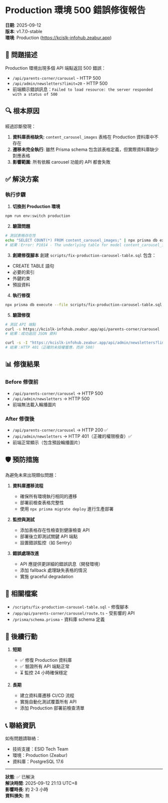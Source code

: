 # Production 環境 500 錯誤修復報告

**日期**: 2025-09-12  
**版本**: v1.7.0-stable  
**環境**: Production (https://kcislk-infohub.zeabur.app)

## 🚨 問題描述

Production 環境出現多個 API 端點返回 500 錯誤：
- `/api/parents-corner/carousel` - HTTP 500
- `/api/admin/newsletters?limit=20` - HTTP 500
- 前端顯示錯誤訊息：`Failed to load resource: the server responded with a status of 500`

## 🔍 根本原因

經過診斷發現：
1. **資料庫表格缺失**: `content_carousel_images` 表格在 Production 資料庫中不存在
2. **遷移未完全執行**: 雖然 Prisma schema 包含該表格定義，但實際資料庫缺少對應表格
3. **影響範圍**: 所有依賴 carousel 功能的 API 都會失敗

## ✅ 解決方案

### 執行步驟

1. **切換到 Production 環境**
```bash
npm run env:switch production
```

2. **驗證問題**
```bash
# 測試表格存在性
echo "SELECT COUNT(*) FROM content_carousel_images;" | npx prisma db execute --stdin --schema prisma/schema.prisma
# 結果：Error: P1014 - The underlying table for model content_carousel_images does not exist
```

3. **創建修復腳本**
創建 `scripts/fix-production-carousel-table.sql` 包含：
- CREATE TABLE 語句
- 必要的索引
- 外鍵約束
- 預設資料

4. **執行修復**
```bash
npx prisma db execute --file scripts/fix-production-carousel-table.sql --schema prisma/schema.prisma
```

5. **驗證修復**
```bash
# 測試 API 端點
curl -s https://kcislk-infohub.zeabur.app/api/parents-corner/carousel
# 結果：成功返回 JSON 資料

curl -s -I "https://kcislk-infohub.zeabur.app/api/admin/newsletters?limit=20"
# 結果：HTTP 401（正確的未授權響應，而非 500）
```

## 📊 修復結果

### Before 修復前
- `/api/parents-corner/carousel` → HTTP 500
- `/api/admin/newsletters` → HTTP 500
- 前端無法載入輪播圖片

### After 修復後
- `/api/parents-corner/carousel` → HTTP 200 ✅
- `/api/admin/newsletters` → HTTP 401（正確的權限檢查）✅
- 前端正常顯示（包含預設輪播圖片）

## 🛡️ 預防措施

為避免未來出現類似問題：

1. **資料庫遷移流程**
   - 確保所有環境執行相同的遷移
   - 部署前檢查表格完整性
   - 使用 `npx prisma migrate deploy` 進行生產部署

2. **監控與測試**
   - 添加表格存在性檢查到健康檢查 API
   - 部署後立即測試關鍵 API 端點
   - 設置錯誤監控（如 Sentry）

3. **錯誤處理改進**
   - API 應提供更詳細的錯誤訊息（開發環境）
   - 添加 fallback 處理缺失表格的情況
   - 實施 graceful degradation

## 📝 相關檔案

- `/scripts/fix-production-carousel-table.sql` - 修復腳本
- `/app/api/parents-corner/carousel/route.ts` - 受影響的 API
- `/prisma/schema.prisma` - 資料庫 schema 定義

## 🎯 後續行動

1. **短期**
   - ✅ 修復 Production 資料庫
   - ✅ 驗證所有 API 端點正常
   - ⏳ 監控 24 小時確保穩定

2. **長期**
   - 建立資料庫遷移 CI/CD 流程
   - 實施自動化測試覆蓋所有 API
   - 添加 Production 部署前檢查清單

## 📞 聯絡資訊

如有問題請聯絡：
- 技術支援：ESID Tech Team
- 環境：Production (Zeabur)
- 資料庫：PostgreSQL 17.6

---

**狀態**: ✅ 已解決  
**解決時間**: 2025-09-12 21:13 UTC+8  
**影響時長**: 約 2-3 小時  
**資料損失**: 無